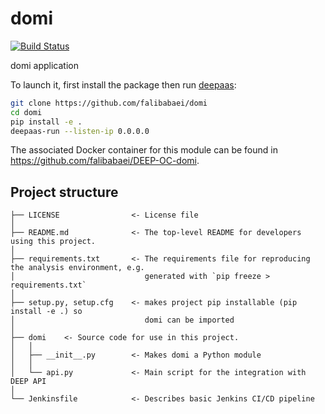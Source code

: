 # domi
[![Build Status](https://jenkins.indigo-datacloud.eu/buildStatus/icon?job=Pipeline-as-code/DEEP-OC-org/UC-falibabaei-domi/test)](https://jenkins.indigo-datacloud.eu/job/Pipeline-as-code/job/DEEP-OC-org/job/UC-falibabaei-domi/job/test)

domi application

To launch it, first install the package then run [deepaas](https://github.com/indigo-dc/DEEPaaS):
```bash
git clone https://github.com/falibabaei/domi
cd domi
pip install -e .
deepaas-run --listen-ip 0.0.0.0
```
The associated Docker container for this module can be found in https://github.com/falibabaei/DEEP-OC-domi.

## Project structure
```
├── LICENSE                <- License file
│
├── README.md              <- The top-level README for developers using this project.
│
├── requirements.txt       <- The requirements file for reproducing the analysis environment, e.g.
│                             generated with `pip freeze > requirements.txt`
│
├── setup.py, setup.cfg    <- makes project pip installable (pip install -e .) so
│                             domi can be imported
│
├── domi    <- Source code for use in this project.
│   │
│   ├── __init__.py        <- Makes domi a Python module
│   │
│   └── api.py             <- Main script for the integration with DEEP API
│
└── Jenkinsfile            <- Describes basic Jenkins CI/CD pipeline
```
